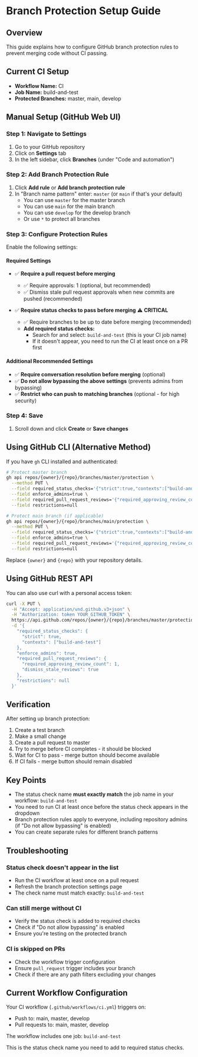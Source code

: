 # Branch Protection Setup Guide

## Overview
This guide explains how to configure GitHub branch protection rules to prevent merging code without CI passing.

## Current CI Setup
- **Workflow Name:** CI
- **Job Name:** build-and-test
- **Protected Branches:** master, main, develop

## Manual Setup (GitHub Web UI)

### Step 1: Navigate to Settings
1. Go to your GitHub repository
2. Click on **Settings** tab
3. In the left sidebar, click **Branches** (under "Code and automation")

### Step 2: Add Branch Protection Rule
1. Click **Add rule** or **Add branch protection rule**
2. In "Branch name pattern" enter: `master` (or `main` if that's your default)
   - You can use `master` for the master branch
   - You can use `main` for the main branch
   - You can use `develop` for the develop branch
   - Or use `*` to protect all branches

### Step 3: Configure Protection Rules
Enable the following settings:

#### Required Settings
- ✅ **Require a pull request before merging**
  - ✅ Require approvals: 1 (optional, but recommended)
  - ✅ Dismiss stale pull request approvals when new commits are pushed (recommended)

- ✅ **Require status checks to pass before merging** ⚠️ **CRITICAL**
  - ✅ Require branches to be up to date before merging (recommended)
  - **Add required status checks:**
    - Search for and select: `build-and-test` (this is your CI job name)
    - If it doesn't appear, you need to run the CI at least once on a PR first

#### Additional Recommended Settings
- ✅ **Require conversation resolution before merging** (optional)
- ✅ **Do not allow bypassing the above settings** (prevents admins from bypassing)
- ✅ **Restrict who can push to matching branches** (optional - for high security)

### Step 4: Save
1. Scroll down and click **Create** or **Save changes**

## Using GitHub CLI (Alternative Method)

If you have `gh` CLI installed and authenticated:

```bash
# Protect master branch
gh api repos/{owner}/{repo}/branches/master/protection \
  --method PUT \
  --field required_status_checks='{"strict":true,"contexts":["build-and-test"]}' \
  --field enforce_admins=true \
  --field required_pull_request_reviews='{"required_approving_review_count":1}' \
  --field restrictions=null

# Protect main branch (if applicable)
gh api repos/{owner}/{repo}/branches/main/protection \
  --method PUT \
  --field required_status_checks='{"strict":true,"contexts":["build-and-test"]}' \
  --field enforce_admins=true \
  --field required_pull_request_reviews='{"required_approving_review_count":1}' \
  --field restrictions=null
```

Replace `{owner}` and `{repo}` with your repository details.

## Using GitHub REST API

You can also use curl with a personal access token:

```bash
curl -X PUT \
  -H "Accept: application/vnd.github.v3+json" \
  -H "Authorization: token YOUR_GITHUB_TOKEN" \
  https://api.github.com/repos/{owner}/{repo}/branches/master/protection \
  -d '{
    "required_status_checks": {
      "strict": true,
      "contexts": ["build-and-test"]
    },
    "enforce_admins": true,
    "required_pull_request_reviews": {
      "required_approving_review_count": 1,
      "dismiss_stale_reviews": true
    },
    "restrictions": null
  }'
```

## Verification

After setting up branch protection:

1. Create a test branch
2. Make a small change
3. Create a pull request to master
4. Try to merge before CI completes - it should be blocked
5. Wait for CI to pass - merge button should become available
6. If CI fails - merge button should remain disabled

## Key Points

- The status check name **must exactly match** the job name in your workflow: `build-and-test`
- You need to run CI at least once before the status check appears in the dropdown
- Branch protection rules apply to everyone, including repository admins (if "Do not allow bypassing" is enabled)
- You can create separate rules for different branch patterns

## Troubleshooting

### Status check doesn't appear in the list
- Run the CI workflow at least once on a pull request
- Refresh the branch protection settings page
- The check name must match exactly: `build-and-test`

### Can still merge without CI
- Verify the status check is added to required checks
- Check if "Do not allow bypassing" is enabled
- Ensure you're testing on the protected branch

### CI is skipped on PRs
- Check the workflow trigger configuration
- Ensure `pull_request` trigger includes your branch
- Check if there are any path filters excluding your changes

## Current Workflow Configuration

Your CI workflow (`.github/workflows/ci.yml`) triggers on:
- Push to: main, master, develop
- Pull requests to: main, master, develop

The workflow includes one job: `build-and-test`

This is the status check name you need to add to required status checks.

